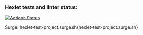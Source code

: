 ### Hexlet tests and linter status:
[![Actions Status](https://github.com/nikolya98/layout-designer-project-lvl1/workflows/hexlet-check/badge.svg)](https://github.com/nikolya98/layout-designer-project-lvl1/actions)

Surge: hexlet-test-project.surge.sh{hexlet-test-project.surge.sh}

